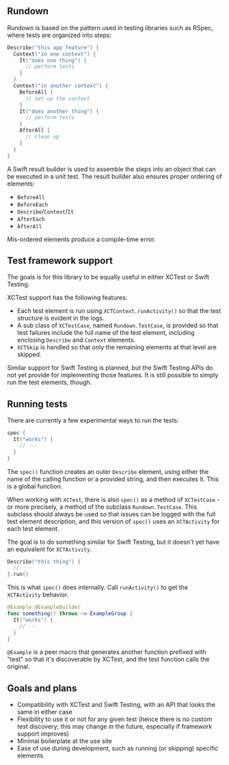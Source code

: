 ## Rundown

Rundown is based on the pattern used in testing libraries such as RSpec, where tests are organized into steps:

```swift
Describe("this app feature") {
  Context("in one context") {
    It("does one thing") {
      // perform tests
    }
  }
  Context("in another context") {
    BeforeAll {
      // set up the context
    }
    It("does another thing") {
      // perform tests
    }
    AfterAll {
      // clean up
    }
  }
}
```

A Swift result builder is used to assemble the steps into an object that can be executed in a unit test. The result builder also ensures proper ordering of elements:

* `BeforeAll`
* `BeforeEach`
* `Describe`/`Context`/`It`
* `AfterEach`
* `AfterAll`

Mis-ordered elements produce a compile-time error.

## Test framework support

The goals is for this library to be equally useful in either XCTest or Swift Testing.

XCTest support has the following features:

* Each test element is run using `XCTContext.runActivity()` so that the test structure is evident in the logs.
* A sub class of `XCTestCase`, named `Rundown.TestCase`, is provided so that test failures include the full name of the test element, including enclosing `Describe` and `Context` elements.
* `XCTSkip` is handled so that only the remaining elements at that level are skipped.

Similar support for Swift Testing is planned, but the Swift Testing APIs do not yet provide for implementing those features. It is still possible to simply run the test elements, though. 

## Running tests

There are currently a few experimental ways to run the tests:

``` swift
spec {
  It("works") {
    // ···
  }
}
```

The `spec()` function creates an outer `Describe` element, using either the name of the calling function or a provided string, and then executes it. This is a global function.

When working with `XCTest`, there is also `spec()` as a method of `XCTestCase` - or more precisely, a method of the subclass `Rundown.TestCase`. This subclass should always be used so that issues can be logged with the full test element description, and this version of `spec()` uses an `XCTActivity` for each test element. 

The goal is to do something similar for Swift Testing, but it doesn't yet have an equivalent for `XCTActivity`.


``` swift
Describe("this thing") {
  // ···
}.run()
```

This is what `spec()` does internally. Call `runActivity()` to get the `XCTActivity` behavior.

``` swift
@Example @ExampleBuilder
func something() throws -> ExampleGroup {
  It("works") {
    // ···
  }
}
```

`@Example` is a peer macro that generates another function prefixed with "test" so that it's discoverable by XCTest, and the test function calls the original.

## Goals and plans

* Compatibility with XCTest and Swift Testing, with an API that looks the same in either case
* Flexibility to use it or not for any given test (hence there is no custom test discovery; this may change in the future, especially if framework support improves)
* Minimal boilerplate at the use site
* Ease of use during development, such as running (or skipping) specific elements
